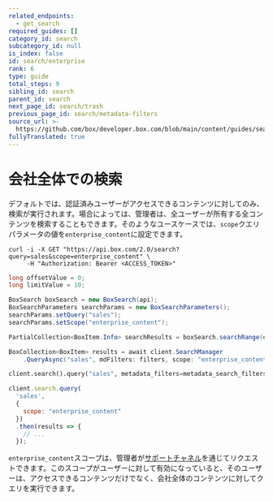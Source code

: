 ```yaml
---
related_endpoints:
  - get_search
required_guides: []
category_id: search
subcategory_id: null
is_index: false
id: search/enterprise
rank: 6
type: guide
total_steps: 9
sibling_id: search
parent_id: search
next_page_id: search/trash
previous_page_id: search/metadata-filters
source_url: >-
  https://github.com/box/developer.box.com/blob/main/content/guides/search/6-enterprise.md
fullyTranslated: true
---
```

# 会社全体での検索

デフォルトでは、認証済みユーザーがアクセスできるコンテンツに対してのみ、検索が実行されます。場合によっては、管理者は、全ユーザーが所有する全コンテンツを検索することもできます。そのようなユースケースでは、`scope`クエリパラメータの値を`enterprise_content`に設定できます。

<!-- markdownlint-disable line-length -->

<Tabs>

<Tab title="cURL">

```curl
curl -i -X GET "https://api.box.com/2.0/search?query=sales&scope=enterprise_content" \
     -H "Authorization: Bearer <ACCESS_TOKEN>"

```

</Tab>

<Tab title="Java">

```java
long offsetValue = 0;
long limitValue = 10;

BoxSearch boxSearch = new BoxSearch(api);
BoxSearchParameters searchParams = new BoxSearchParameters();
searchParams.setQuery("sales");
searchParams.setScope("enterprise_content");

PartialCollection<BoxItem.Info> searchResults = boxSearch.searchRange(offsetValue, limitValue, searchParams);

```

</Tab>

<Tab title=".NET">

```csharp
BoxCollection<BoxItem> results = await client.SearchManager
    .QueryAsync("sales", mdFilters: filters, scope: "enterprise_content");

```

</Tab>

<Tab title="Python">

```py
client.search().query("sales", metadata_filters=metadata_search_filters, scope="enterprise_content")

```

</Tab>

<Tab title="Node">

```js
client.search.query(
  'sales',
  {
    scope: "enterprise_content"
  })
  .then(results => {
    // ...
  });

```

</Tab>

</Tabs>

<!-- markdownlint-enable line-length -->

<Message warning>

`enterprise_content`スコープは、管理者が[サポートチャネル](p://support)を通じてリクエストできます。このスコープがユーザーに対して有効になっていると、そのユーザーは、アクセスできるコンテンツだけでなく、会社全体のコンテンツに対してクエリを実行できます。

</Message >
